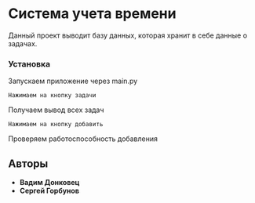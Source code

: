 # Система учета времени

Данный проект выводит базу данных, которая хранит в себе данные о задачах.


### Установка

Запускаем приложение через main.py

```
Нажимаем на кнопку задачи
```

Получаем вывод всех задач

```
Нажимаем на кнопку добавить
```
Проверяем работоспособность добавления

## Авторы

* **Вадим Донковец**
* **Сергей Горбунов**
